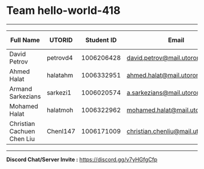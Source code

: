 # Team hello-world-418

<hr>

| Full Name | UTORID | Student ID | Email | Best Way to Contact | Discord Username
|-----------|--------|------------|-------|---------------------|------------------
| David Petrov| petrovd4 | 1006206428 | david.petrov@mail.utoronto.ca | Email | Sane#9120
| Ahmed Halat | halatahm | 1006332951 | ahmed.halat@mail.utoronto.ca | Email | AhmedHalat#3971
| Armand Sarkezians | sarkezi1 | 1006020574 | a.sarkezians@mail.utoronto.ca | Text: 416 839 0776 | Metsar#9144
| Mohamed Halat | halatmoh | 1006322962 | mohamed.halat@mail.utoronto.ca | Text : 6479397713 | Requiem#1534
| Christian Cachuen Chen Liu | Chenl147 | 1006171009 | christian.chenliu@mail.utoronto.ca | Discord | I like breathing#6969
---
**Discord Chat/Server Invite :** https://discord.gg/v7yHGfgCfp
